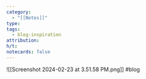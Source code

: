 ```yaml
---
category:
  - "[[Notes]]"
type: 
tags:
  - blog-inspiration
attribution: 
h/t: 
notecards: false
---
```

![[Screenshot 2024-02-23 at 3.51.58 PM.png]]
#blog 